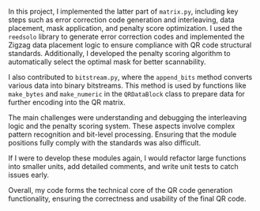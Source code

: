 In this project, I implemented the latter part of `matrix.py`, including key steps such as error correction code generation and interleaving, data placement, mask application, and penalty score optimization. I used the `reedsolo` library to generate error correction codes and implemented the Zigzag data placement logic to ensure compliance with QR code structural standards. Additionally, I developed the penalty scoring algorithm to automatically select the optimal mask for better scannability. 

I also contributed to `bitstream.py`, where the `append_bits` method converts various data into binary bitstreams. This method is used by functions like `make_bytes` and `make_numeric` in the `QRDataBlock` class to prepare data for further encoding into the QR matrix.

The main challenges were understanding and debugging the interleaving logic and the penalty scoring system. These aspects involve complex pattern recognition and bit-level processing. Ensuring that the module positions fully comply with the standards was also difficult.

If I were to develop these modules again, I would refactor large functions into smaller units, add detailed comments, and write unit tests to catch issues early.

Overall, my code forms the technical core of the QR code generation functionality, ensuring the correctness and usability of the final QR code.